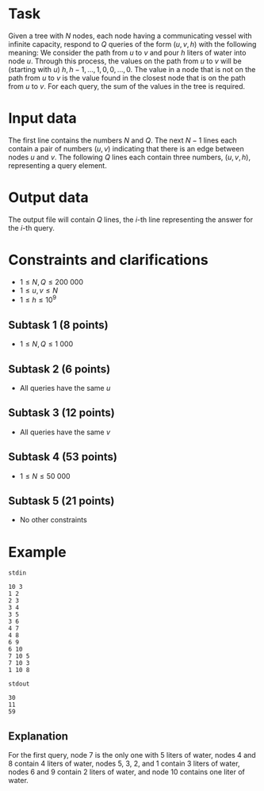 # Task

Given a tree with $N$ nodes, each node having a communicating vessel with infinite capacity, respond to $Q$ queries of the form $(u, v, h)$ with the following meaning: We consider the path from $u$ to $v$ and pour $h$ liters of water into node $u$. Through this process, the values on the path from $u$ to $v$ will be (starting with $u$) $h, h-1, \ldots, 1, 0, 0, \ldots, 0$. The value in a node that is not on the path from $u$ to $v$ is the value found in the closest node that is on the path from $u$ to $v$. For each query, the sum of the values in the tree is required.

# Input data

The first line contains the numbers $N$ and $Q$. The next $N-1$ lines each contain a pair of numbers $(u, v)$ indicating that there is an edge between nodes $u$ and $v$. The following $Q$ lines each contain three numbers, $(u, v, h)$, representing a query element.

# Output data

The output file will contain $Q$ lines, the $i$-th line representing the answer for the $i$-th query.

# Constraints and clarifications

* $1 \leq N, Q \leq 200\ 000$
* $1 \leq u, v \leq N$
* $1 \leq h \leq 10^9$

## Subtask 1 (8 points)
* $1 \leq N, Q \leq 1\ 000$

## Subtask 2 (6 points)
* All queries have the same $u$

## Subtask 3 (12 points)
* All queries have the same $v$

## Subtask 4 (53 points)
* $1 \leq N \leq 50\ 000$

## Subtask 5 (21 points)
* No other constraints

# Example
`stdin`
```
10 3
1 2
2 3
3 4
3 5
3 6
4 7
4 8
6 9
6 10
7 10 5
7 10 3
1 10 8
```
`stdout`
```
30
11
59
```

Explanation
---
For the first query, node $7$ is the only one with $5$ liters of water, nodes $4$ and $8$ contain $4$ liters of water, nodes $5$, $3$, $2$, and $1$ contain $3$ liters of water, nodes $6$ and $9$ contain $2$ liters of water, and node $10$ contains one liter of water.